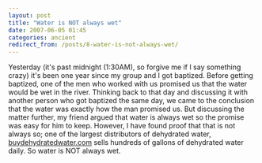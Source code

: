 ```yaml
---
layout: post
title: "Water is NOT always wet"
date: 2007-06-05 01:45
categories: ancient
redirect_from: /posts/8-water-is-not-always-wet/
---
```


Yesterday (it's past midnight (1:30AM), so forgive me if I say something crazy) it's been one year since my group and I got baptized. Before getting baptized, one of the men who worked with us promised us that the water would be wet in the river. Thinking back to that day and discussing it with another person who got baptized the same day, we came to the conclusion that the water was exactly how the man promised us. But discussing the matter further, my friend argued that water is always wet so the promise was easy for him to keep. However, I have found proof that that is not always so; one of the largest distributors of dehydrated water, [buydehydratedwater.com](http://www.buydehydratedwater.com/) sells hundreds of gallons of dehydrated water daily. So water is NOT always wet.
